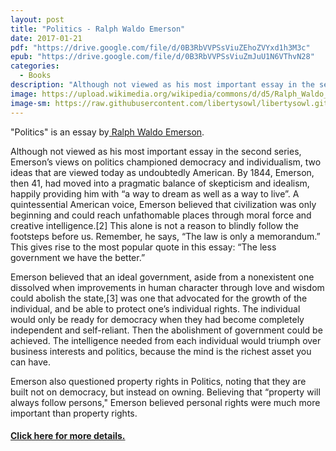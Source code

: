 ```yaml
---
layout: post
title: "Politics - Ralph Waldo Emerson"
date: 2017-01-21
pdf: "https://drive.google.com/file/d/0B3RbVVPSsViuZEhoZVYxd1h3M3c"
epub: "https://drive.google.com/file/d/0B3RbVVPSsViuZmJuU1N6VThvN28"
categories:
  - Books
description: "Although not viewed as his most important essay in the second series, Emerson’s views on politics championed democracy and individualism, two ideas that are viewed today as undoubtedly American."
image: https://upload.wikimedia.org/wikipedia/commons/d/d5/Ralph_Waldo_Emerson_ca1857_retouched.jpg
image-sm: https://raw.githubusercontent.com/libertysowl/libertysowl.github.io/master/images/Emerson_Politics_Frontpage_template.jpg
---
```


<p>"Politics" is an essay by<a href="http://www.rwe.org/biography/"> Ralph Waldo Emerson</a>.</p>
<p>Although not viewed as his most important essay in the second series, Emerson’s views on politics championed democracy and individualism, two ideas that are viewed today as undoubtedly American. By 1844, Emerson, then 41, had moved into a pragmatic balance of skepticism and idealism, happily providing him with “a way to dream as well as a way to live”. A quintessential American voice, Emerson believed that civilization was only beginning and could reach unfathomable places through moral force and creative intelligence.[2] This alone is not a reason to blindly follow the footsteps before us. Remember, he says, “The law is only a memorandum.” This gives rise to the most popular quote in this essay: “The less government we have the better.”</p>

<p>Emerson believed that an ideal government, aside from a nonexistent one dissolved when improvements in human character through love and wisdom could abolish the state,[3] was one that advocated for the growth of the individual, and be able to protect one’s individual rights. The individual would only be ready for democracy when they had become completely independent and self-reliant. Then the abolishment of government could be achieved. The intelligence needed from each individual would triumph over business interests and politics, because the mind is the richest asset you can have.</p>

<p>Emerson also questioned property rights in Politics, noting that they are built not on democracy, but instead on owning. Believing that “property will always follow persons," Emerson believed personal rights were much more important than property rights.</p>
<h4><a href="https://en.wikipedia.org/wiki/Politics_(essay)"> Click here for more details.</a></h4>